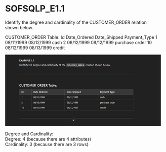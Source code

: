 # SOFSQLP_E1.1


Identify the degree and cardinality of the CUSTOMER_ORDER relation shown below.

CUSTOMER_ORDER Table:
Id	Date_Ordered	Date_Shipped	Payment_Type
1	08/11/1999	08/12/1999	cash
2	08/12/1999	08/12/1999	purchase order
10	08/12/1999	08/13/1999	credit


![alt text](image.png)


Degree and Cardinality:<br>
Degree: 4 (because there are 4 attributes)<br>
Cardinality: 3 (because there are 3 rows)<br>